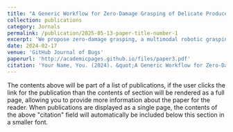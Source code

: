 ```yaml
---
title: "A Generic Workflow for Zero-Damage Grasping of Delicate Produce Using LLMs and Volume Estimation"
collection: publications
category: Jornals
permalink: /publication/2025-05-13-paper-title-number-1
excerpt: 'We propose zero-damage grasping, a multimodal robotic grasping system designed for damage-free manipulation of diverse fruits and vegetables. The model integrates semantic reasoning via Large Language Models (LLMs), visual grounding through Grounding DINO, and geometric perception from point cloud data to estimate object mass and generate adaptive grasp strategies. To evaluate the system’s robustness, we compare two estimation paths—pure LLM reasoning and perception-assisted inference—across 25 object types. Results show that combining LLMs with 3D perception significantly improves mass estimation accuracy and grasp stability. Among seven tested LLMs, Qwen-plus achieved the best performance with the lowest MAPE and highest grasp success rate. Despite promising results, limitations remain in density estimation precision and volume correction methods. Future work will explore visual prompting, learned correction models, and dynamic force control to further enhance safety and generalization. FQGrasp demonstrates strong potential for real-world, adaptive, and safe robotic grasping.'
date: 2024-02-17
venue: 'GitHub Journal of Bugs'
paperurl: 'http://academicpages.github.io/files/paper3.pdf'
citation: 'Your Name, You. (2024). &quot;A Generic Workflow for Zero-Damage Grasping of Delicate Produce Using LLMs and Volume Estimation.&quot; <i>GitHub Journal of Bugs</i>. 1(3).'
---
```


The contents above will be part of a list of publications, if the user clicks the link for the publication than the contents of section will be rendered as a full page, allowing you to provide more information about the paper for the reader. When publications are displayed as a single page, the contents of the above "citation" field will automatically be included below this section in a smaller font.